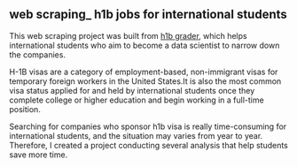 ## web scraping_ h1b jobs for international students

This web scraping project was built from [h1b grader](https://h1bgrader.com/), which helps international students who aim to become a data scientist to narrow down the companies. 

H-1B visas are a category of employment-based, non-immigrant visas for temporary foreign workers in the United States.It is also the most common visa status applied for and held by international students once they complete college or higher education and begin working in a full-time position.

Searching for companies who sponsor h1b visa is really time-consuming for international students, and the situation may varies from year to year. Therefore, I created a project conducting several analysis that help students save more time.
